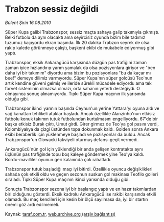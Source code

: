 # Trabzon sessiz değildi

*Bülent Şirin 16.08.2010*

<div class="yazi"><p>Süper Kupa galibi Trabzonspor, sessiz maçta sahaya galip takımıyla çıkmıştı. Belki futbolu da aynı olacaktı ama seyircisiz oyunda bizim bile tadımız tuzumuz kaçıyordu ekran başında. İlk 20 dakika Trabzon seyrek de olsa rakip kalede görünmeye çalıştı, başkent ekibi de mukabele ediyormuş gibi yaptı.</p>
<p>Trabzonspor, eksik Ankaragücü karşısında düzgün pas trafiğini zaman zaman iyice hızlandırıp yarım yamalak da olsa pozisyonlara giriyor ve "ben daha iyi bir takımım" diyordu ama bizim bu pozisyonlara "bu da kaçar mı bee!" demeye dilimiz varmıyordu. Süper Kupa'nın süper golcüsü Teo'nun artık kendine güveni gelmiş ve ileride sürekli mücadele ediyordu ama tek forvet sisteminin olmazsa olmazı, orta sahanın yeterli desteğiydi. O olmayınca sonuç alınamıyordu. Tıpkı Süper Kupa maçının ilk yarısında olduğu gibi.</p>
<p>Trabzonspor ikinci yarının başında Ceyhun'un yerine Yattara'yı oyuna aldı ve sağ kanattan tehlikeli ataklar başladı. Ancak özellikle Alanzinho'nun etkisiz futbolu konuk takımın tutuk futbolundan kurtulmasını engelliyordu. 67'de bir başka etkisiz Burak çıktı, Umut girdi. Girer girmez de Teo'ya gol pasını verdi, Kolombiyalıya da çizgi üstünden topa dokunmak kaldı. Golden sonra Ankara ekibi beraberlik için yüklenmeye başladı ve pozisyonlar da buldu. Ancak Trabzonspor'un Glowacki takviyeli oturmuş defansı geçit vermedi.</p>
<p>Ankaragücü'nün gol için yüklendiği bir anda gelişen kontratakta aynı üçlünün pas trafiğinde topu boş kaleye göndermek yine Teo'ya kaldı. Bordo-mavilliler oyunun geri kalanında çok rahatladı.</p>
<p>Trabzonspor tutuk başladığı maçı iyi bitirdi. Özellikle oyuncu değişiklikleri sahada çok etkili oldu ve geçen sezonun suskun gol makinası Teofilo golleri sıraladı. Tıpkı Süper Kupa maçının ikinci yarısında olduğu gibi.</p>
<p>Sonuçta Trabzonspor sezona iyi bir başlangıç yaptı ve en hazır takımlardan biri olduğunu gösterdi. Eksik kadrolu Ankaragücü ise rakibi karşısında etkili olamadı. Bu maç kendileri için kesin bir ölçü sayılmasa da, iyi bir startın önemi göz ardı edilmemeli.</p></div>

Kaynak: [taraf.com.tr](http://www.taraf.com.tr:80/bulent-sirin/makale-trabzon-sessiz-degildi.htm), [web.archive.org (arşiv bağlantısı)](http://web.archive.org/web/20100817163132/http://www.taraf.com.tr:80/bulent-sirin/makale-trabzon-sessiz-degildi.htm)
